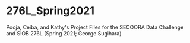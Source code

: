 # 276L_Spring2021

Pooja, Ceiba, and Kathy's Project Files for the SECOORA Data Challenge and SIOB 276L (Spring 2021; George Sugihara)
